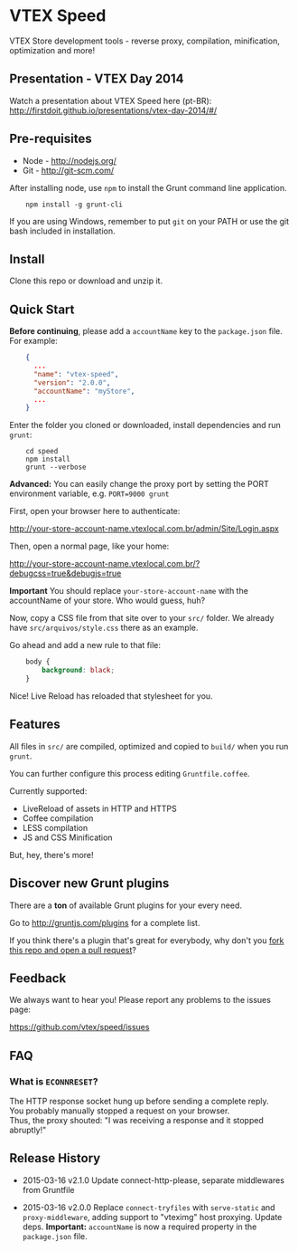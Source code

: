 VTEX Speed
=====

VTEX Store development tools - reverse proxy, compilation, minification, optimization and more!

## Presentation - VTEX Day 2014

Watch a presentation about VTEX Speed here (pt-BR): http://firstdoit.github.io/presentations/vtex-day-2014/#/

## Pre-requisites

* Node - http://nodejs.org/
* Git - http://git-scm.com/

After installing node, use `npm` to install the Grunt command line application.

```shell
    npm install -g grunt-cli
```
    
If you are using Windows, remember to put `git` on your PATH or use the git bash included in installation.

## Install

Clone this repo or download and unzip it.

## Quick Start

**Before continuing**, please add a `accountName` key to the `package.json` file. For example:

```json
    {
      ...
      "name": "vtex-speed",
      "version": "2.0.0",
      "accountName": "myStore",
      ...
    }
```

Enter the folder you cloned or downloaded, install dependencies and run `grunt`:

```shell
    cd speed
    npm install
    grunt --verbose
```

**Advanced:** You can easily change the proxy port by setting the PORT environment variable, e.g. `PORT=9000 grunt`

First, open your browser here to authenticate:  

http://your-store-account-name.vtexlocal.com.br/admin/Site/Login.aspx

Then, open a normal page, like your home:

http://your-store-account-name.vtexlocal.com.br/?debugcss=true&debugjs=true

**Important**  You should replace `your-store-account-name` with the accountName of your store. Who would guess, huh?

Now, copy a CSS file from that site over to your `src/` folder.
We already have `src/arquivos/style.css` there as an example.

Go ahead and add a new rule to that file:

```css
    body {
        background: black;
    }
```

Nice! Live Reload has reloaded that stylesheet for you.

## Features

All files in `src/` are compiled, optimized and copied to `build/` when you run `grunt`.

You can further configure this process editing `Gruntfile.coffee`.

Currently supported:

- LiveReload of assets in HTTP and HTTPS
- Coffee compilation
- LESS compilation
- JS and CSS Minification

But, hey, there's more!

## Discover new Grunt plugins

There are a **ton** of available Grunt plugins for your every need.

Go to http://gruntjs.com/plugins for a complete list.

If you think there's a plugin that's great for everybody, why don't you [fork this repo and open a pull request](https://github.com/vtex/speed/fork)?

## Feedback

We always want to hear you! Please report any problems to the issues page:

https://github.com/vtex/speed/issues

## FAQ

### What is `ECONNRESET`?

The HTTP response socket hung up before sending a complete reply.  
You probably manually stopped a request on your browser.  
Thus, the proxy shouted: "I was receiving a response and it stopped abruptly!"

## Release History

- 2015-03-16    v2.1.0      Update connect-http-please, separate middlewares from Gruntfile

- 2015-03-16    v2.0.0      Replace `connect-tryfiles` with `serve-static` and `proxy-middleware`, adding support to "vteximg" host proxying. Update deps. **Important:** `accountName` is now a required property in the `package.json` file.
